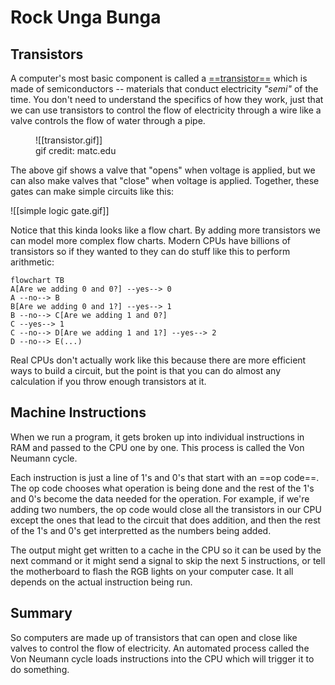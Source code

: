 # Rock Unga Bunga

## Transistors

A computer's most basic component is called a [==transistor==](https://en.wikipedia.org/wiki/Transistor) which is made of semiconductors -- materials that conduct electricity *"semi"* of the time. You don't need to understand the specifics of how they work, just that we can use transistors to control the flow of electricity through a wire like a valve controls the flow of water through a pipe.

<figure markdown>
![[transistor.gif]]
<figcaption>gif credit: matc.edu</figcaption>
</figure>

The above gif shows a valve that "opens" when voltage is applied, but we can also make valves that "close" when voltage is applied. Together, these gates can make simple circuits like this:

![[simple logic gate.gif]]

Notice that this kinda looks like a flow chart. By adding more transistors we can model more complex flow charts. Modern CPUs have billions of transistors so if they wanted to they can do stuff like this to perform arithmetic:

```mermaid
flowchart TB
A[Are we adding 0 and 0?] --yes--> 0
A --no--> B
B[Are we adding 0 and 1?] --yes--> 1
B --no--> C[Are we adding 1 and 0?]
C --yes--> 1
C --no--> D[Are we adding 1 and 1?] --yes--> 2
D --no--> E(...)
```

Real CPUs don't actually work like this because there are more efficient ways to build a circuit, but the point is that you can do almost any calculation if you throw enough transistors at it.

## Machine Instructions

When we run a program, it gets broken up into individual instructions in RAM and passed to the CPU one by one. This process is called the Von Neumann cycle.

Each instruction is just a line of 1's and 0's that start with an ==op code==. The op code chooses what operation is being done and the rest of the 1's and 0's become the data needed for the operation. For example, if we're adding two numbers, the op code would close all the transistors in our CPU except the ones that lead to the circuit that does addition, and then the rest of the 1's and 0's get interpretted as the numbers being added.

The output might get written to a cache in the CPU so it can be used by the next command or it might send a signal to skip the next 5 instructions, or tell the motherboard to flash the RGB lights on your computer case. It all depends on the actual instruction being run.

## Summary

So computers are made up of transistors that can open and close like valves to control the flow of electricity. An automated process called the Von Neumann cycle loads instructions into the CPU which will trigger it to do something. 